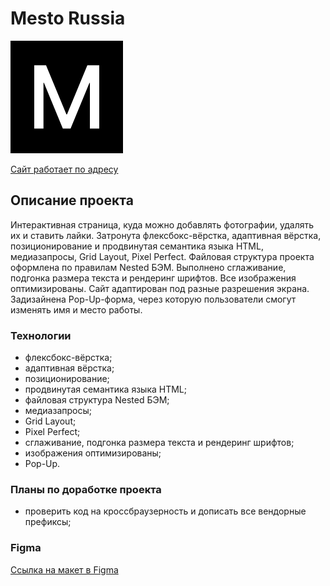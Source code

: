 # Mesto Russia
![Логотип](https://github.com/glebradnikov/mesto/blob/main/favicon.png)

[Cайт работает по адресу](https://glebradnikov.github.io/mesto)

## Описание проекта
Интерактивная страница, куда можно добавлять фотографии, удалять их и ставить лайки. Затронута флексбокс-вёрстка, адаптивная вёрстка, позиционирование и продвинутая семантика языка HTML, медиазапросы, Grid Layout, Pixel Perfect. Файловая структура проекта оформлена по правилам Nested БЭМ. Выполнено сглаживание, подгонка размера текста и рендеринг шрифтов. Все изображения оптимизированы. Сайт адаптирован под разные разрешения экрана. Задизайнена Pop-Up-форма, через которую пользователи смогут изменять имя и место работы.

### Технологии
* флексбокс-вёрстка;
* адаптивная вёрстка;
* позиционирование;
* продвинутая семантика языка HTML;
* файловая структура Nested БЭМ;
* медиазапросы;
* Grid Layout;
* Pixel Perfect;
* сглаживание, подгонка размера текста и рендеринг шрифтов;
* изображения оптимизированы;
* Pop-Up.

### Планы по доработке проекта
* проверить код на кроссбраузерность и дописать все вендорные префиксы;

### Figma

[Ссылка на макет в Figma](https://www.figma.com/file/2cn9N9jSkmxD84oJik7xL7/JavaScript.-Sprint-4?node-id=0%3A1)
